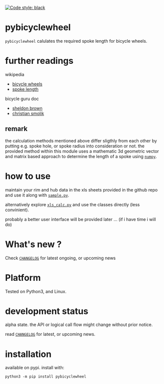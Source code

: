 
[![Code style: black](https://img.shields.io/badge/code%20style-black-000000.svg)](https://github.com/psf/black)


# pybicyclewheel 

`pybicyclewheel` calulates the required spoke length for bicycle wheels.


# further readings

wikipedia
- [bicycle wheels](https://en.wikipedia.org/wiki/Wheelbuilding)
- [spoke length](https://en.wikipedia.org/wiki/Spoke#Spoke_length)

bicycle guru doc
- [sheldon brown](https://www.sheldonbrown.com/spoke-length.html)
- [christian smolik](http://www.smolik-velotech.de/laufrad/06einsp.htm#Ermittlung%20der%20Speichenl%C3%A4ngen)

## remark

the calculation methods mentioned above differ sligthly from each other by putting e.g. spoke hole, or spoke radius
into consideration or not. 
the provided method within this module uses a mathematic 3d geometric vector and matrix based approach
to determine the length of a spoke using [`numpy`](https://en.wikipedia.org/wiki/NumPy). 


# how to use

maintain your rim and hub data in the xls sheets provided in the github repo
and use it along with [`sample.py`](https://github.com/kr-g/pybicyclewheel/blob/main/sample.py).

alternatively explore [`xls_calc.py`](https://github.com/kr-g/pybicyclewheel/blob/main/pybicyclewheel/xls_calc.py)
and use the classes directly (less convinient).

probably a better user interface will be provided later ... (if i have time i will do)


# What's new ?

Check
[`CHANGELOG`](https://github.com/kr-g/pybicyclewheel/blob/main/CHANGELOG.MD)
for latest ongoing, or upcoming news


# Platform

Tested on Python3, and Linux.


# development status

alpha state.
the API or logical call flow might change without prior notice.

read [`CHANGELOG`](https://github.com/kr-g/pybicyclewheel/blob/main/CHANGELOG.MD)
for latest, or upcoming news.


# installation

available on pypi. install with:

    python3 -m pip install pybicyclewheel
    
